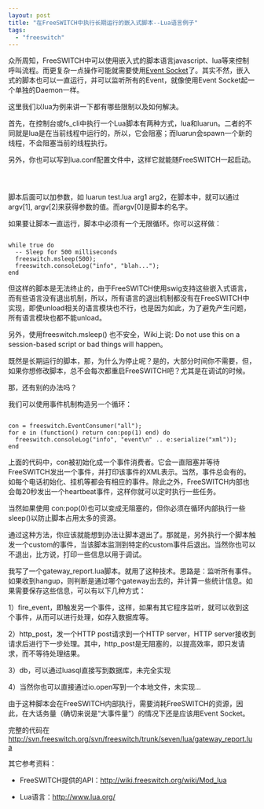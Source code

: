 ```yaml
---
layout: post
title: "在FreeSWITCH中执行长期运行的嵌入式脚本--Lua语言例子"
tags:
  - "freeswitch"
---
```


众所周知，FreeSWITCH中可以使用嵌入式的脚本语言javascript、lua等来控制呼叫流程。而更复杂一点操作可能就需要使用[Event Socket](http://wiki.freeswitch.org/wiki/Event_Socket)了。其实不然，嵌入式的脚本也可以一直运行，并可以监听所有的Event，就像使用Event Socket起一个单独的Daemon一样。

这里我们以lua为例来讲一下都有哪些限制以及如何解决。

首先，在控制台或fs\_cli中执行一个Lua脚本有两种方式，lua和luarun。二者的不同就是lua是在当前线程中运行的，所以，它会阻塞；而luarun会spawn一个新的线程，不会阻塞当前的线程执行。

另外，你也可以写到lua.conf配置文件中，这样它就能随FreeSWITCH一起启动。

<code>
	<param name="startup-script" value="gateway_report.lua"/>
</code>

脚本后面可以加参数，如 luarun test.lua arg1 arg2，在脚本中，就可以通过argv[1], argv[2]来获得参数的值。而argv[0]是脚本的名字。

如果要让脚本一直运行，脚本中必须有一个无限循环。你可以这样做：

<code>
while true do
  -- Sleep for 500 milliseconds
  freeswitch.msleep(500);
  freeswitch.consoleLog("info", "blah...");
end
</code>

但这样的脚本是无法终止的，由于FreeSWITCH使用swig支持这些嵌入式语言，而有些语言没有退出机制，所以，所有语言的退出机制都没有在FreeSWITCH中实现，即使unload相关的语言模块也不行，也是因为如此，为了避免产生问题，所有语言模块也都不能unload。

另外，使用freeswitch.msleep() 也不安全，Wiki上说: Do not use this on a session-based script or bad things will happen。

既然是长期运行的脚本，那，为什么为停止呢？是的，大部分时间你不需要，但，如果你想修改脚本，总不会每次都重启FreeSWITCH吧？尤其是在调试的时候。

那，还有别的办法吗？

我们可以使用事件机制构造另一个循环：

<code>
con = freeswitch.EventConsumer("all");                                                                         
for e in (function() return con:pop(1) end) do
  freeswitch.consoleLog("info", "event\n" .. e:serialize("xml"));
end
</code>

上面的代码中，con被初始化成一个事件消费者。它会一直阻塞并等待FreeSWITCH发出一个事件，并打印该事件的XML表示。当然，事件总会有的。如每个电话初始化、挂机等都会有相应的事件。除此之外，FreeSWITCH内部也会毎20秒发出一个heartbeat事件，这样你就可以定时执行一些任务。

当然如果使用 con:pop(0)也可以变成无阻塞的，但你必须在循环内部执行一些sleep()以防止脚本占用太多的资源。

通过这种方法，你应该就能想到办法让脚本退出了。那就是，另外执行一个脚本触发一个custom的事件，当该脚本监测到特定的custom事件后退出。当然你也可以不退出，比方说，打印一些信息以用于调试。

我写了一个gateway\_report.lua脚本。就用了这种技术。思路是：监听所有事件。如果收到hangup，则判断是通过哪个gateway出去的，并计算一些统计信息。如果需要保存这些信息，可以有以下几种方式：

1）fire\_event，即触发另一个事件，这样，如果有其它程序监听，就可以收到这个事件，从而可以进行处理，如存入数据库等。

2）http\_post，发一个HTTP post请求到一个HTTP server，HTTP server接收到请求后进行下一步处理。其中，http\_post是无阻塞的，以提高效率，即只发请求，而不等待处理结果。

3）db，可以通过luasql直接写到数据库，未完全实现

4）当然你也可以直接通过io.open写到一个本地文件，未实现...

由于这种脚本会在FreeSWITCH内部执行，需要消耗FreeSWITCH的资源，因此，在大话务量（确切来说是“大事件量”）的情况下还是应该用Event Socket。

完整的代码在 <http://svn.freeswitch.org/svn/freeswitch/trunk/seven/lua/gateway_report.lua>

其它参考资料：

* FreeSWITCH提供的API：<http://wiki.freeswitch.org/wiki/Mod_lua>

* Lua语言：<http://www.lua.org/>
